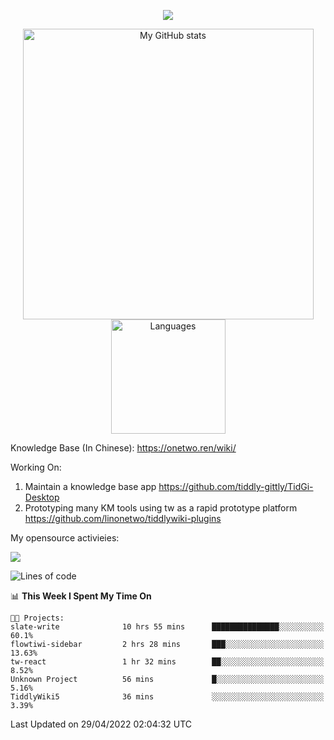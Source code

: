 <a href="https://github.com/linonetwo">
    <p align="center">
        <img src="https://github-profile-trophy.vercel.app/?username=linonetwo&column=7&theme=onedark"/>
    </p>
</a>
<a align="center" href="https://github.com/linonetwo">
  <p align="center">
    <img src="https://github-readme-stats.vercel.app/api?username=linonetwo&show_icons=true&count_private=true" alt="My GitHub stats" width="465"/>
    <img src="https://github-readme-stats.vercel.app/api/top-langs/?username=linonetwo&layout=compact&langs_count=10" alt="Languages" height="183">
  </p>
</a>

Knowledge Base (In Chinese): https://onetwo.ren/wiki/

Working On: 

1. Maintain a knowledge base app https://github.com/tiddly-gittly/TidGi-Desktop
1. Prototyping many KM tools using tw as a rapid prototype platform https://github.com/linonetwo/tiddlywiki-plugins

My opensource activieies:

![](https://visitor-badge.glitch.me/badge?page_id=linonetwo.linonetwo)

<!--START_SECTION:waka-->
![Lines of code](https://img.shields.io/badge/From%20Hello%20World%20I%27ve%20Written-2%20Million%20lines%20of%20code-blue)

📊 **This Week I Spent My Time On** 

```text
🐱‍💻 Projects: 
slate-write              10 hrs 55 mins      ███████████████░░░░░░░░░░   60.1% 
flowtiwi-sidebar         2 hrs 28 mins       ███░░░░░░░░░░░░░░░░░░░░░░   13.63% 
tw-react                 1 hr 32 mins        ██░░░░░░░░░░░░░░░░░░░░░░░   8.52% 
Unknown Project          56 mins             █░░░░░░░░░░░░░░░░░░░░░░░░   5.16% 
TiddlyWiki5              36 mins             ░░░░░░░░░░░░░░░░░░░░░░░░░   3.39%

```


 Last Updated on 29/04/2022 02:04:32 UTC
<!--END_SECTION:waka-->
